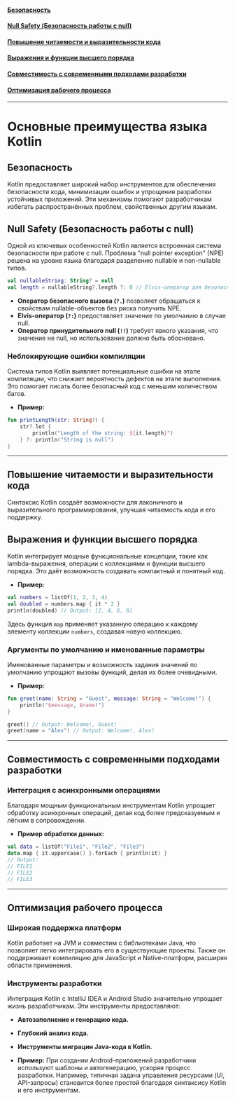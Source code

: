 #### [Безопасность](#Безопасность-1)
#### [Null Safety (Безопасность работы с null)](#null-safety-Безопасность-работы-с-null-1)
#### [Повышение читаемости и выразительности кода](#Повышение-читаемости-и-выразительности-кода-1)
#### [Выражения и функции высшего порядка](#Выражения-и-функции-высшего-порядка-1)
#### [Совместимость с современными подходами разработки](#Совместимость-с-современными-подходами-разработки-1)
#### [Оптимизация рабочего процесса](#Оптимизация-рабочего-процесса-1)

---
# Основные преимущества языка Kotlin

## Безопасность
Kotlin предоставляет широкий набор инструментов для обеспечения безопасности кода, минимизации ошибок и упрощения разработки устойчивых приложений. Эти механизмы помогают разработчикам избегать распространённых проблем, свойственных другим языкам.

## Null Safety (Безопасность работы с null)
Одной из ключевых особенностей Kotlin является встроенная система безопасности при работе с null. Проблема "null pointer exception" (NPE) решена на уровне языка благодаря разделению nullable и non-nullable типов.

```kotlin
val nullableString: String? = null
val length = nullableString?.length ?: 0 // Elvis-оператор для безопасного значения
```

- **Оператор безопасного вызова (`?.`)** позволяет обращаться к свойствам nullable-объектов без риска получить NPE.
- **Elvis-оператор (`?:`)** предоставляет значение по умолчанию в случае null.
- **Оператор принудительного null (`!!`)** требует явного указания, что значение не null, но использование должно быть обосновано.

### Неблокирующие ошибки компиляции
Система типов Kotlin выявляет потенциальные ошибки на этапе компиляции, что снижает вероятность дефектов на этапе выполнения. Это помогает писать более безопасный код с меньшим количеством багов.

- **Пример:**
```kotlin
fun printLength(str: String?) {
    str?.let {
        println("Length of the string: ${it.length}")
    } ?: println("String is null")
}
```

---

## Повышение читаемости и выразительности кода
Синтаксис Kotlin создаёт возможности для лаконичного и выразительного программирования, улучшая читаемость кода и его поддержку.

## Выражения и функции высшего порядка
Kotlin интегрирует мощные функциональные концепции, такие как lambda-выражения, операции с коллекциями и функции высшего порядка. Это даёт возможность создавать компактный и понятный код.

- **Пример:**
```kotlin
val numbers = listOf(1, 2, 3, 4)
val doubled = numbers.map { it * 2 }
println(doubled) // Output: [2, 4, 6, 8]
```

Здесь функция `map` применяет указанную операцию к каждому элементу коллекции `numbers`, создавая новую коллекцию.

### Аргументы по умолчанию и именованные параметры
Именованные параметры и возможность задания значений по умолчанию упрощают вызовы функций, делая их более очевидными.

- **Пример:**
```kotlin
fun greet(name: String = "Guest", message: String = "Welcome!") {
    println("$message, $name!")
}

greet() // Output: Welcome!, Guest!
greet(name = "Alex") // Output: Welcome!, Alex!
```

---

## Совместимость с современными подходами разработки

### Интеграция с асинхронными операциями
Благодаря мощным функциональным инструментам Kotlin упрощает обработку асинхронных операций, делая код более предсказуемым и лёгким в сопровождении.

- **Пример обработки данных:**
```kotlin
val data = listOf("File1", "File2", "File3")
data.map { it.uppercase() }.forEach { println(it) }
// Output:
// FILE1
// FILE2
// FILE3
```

---

## Оптимизация рабочего процесса

### Широкая поддержка платформ
Kotlin работает на JVM и совместим с библиотеками Java, что позволяет легко интегрировать его в существующие проекты. Также он поддерживает компиляцию для JavaScript и Native-платформ, расширяя области применения.

### Инструменты разработки
Интеграция Kotlin с IntelliJ IDEA и Android Studio значительно упрощает жизнь разработчикам. Эти инструменты предоставляют:

- **Автозаполнение и генерацию кода.**
- **Глубокий анализ кода.**
- **Инструменты миграции Java-кода в Kotlin.**

- **Пример:**
  При создании Android-приложений разработчики используют шаблоны и автогенерацию, ускоряя процесс разработки. Например, типичная задача управления ресурсами (UI, API-запросы) становится более простой благодаря синтаксису Kotlin и его инструментам.
